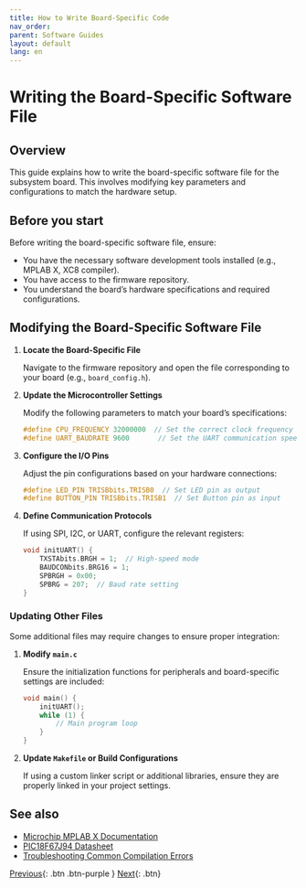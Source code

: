 ```yaml
---
title: How to Write Board-Specific Code
nav_order: 
parent: Software Guides
layout: default
lang: en
---
```


# Writing the Board-Specific Software File

## Overview

This guide explains how to write the board-specific software file for the subsystem board. This involves modifying key parameters and configurations to match the hardware setup.

## Before you start

Before writing the board-specific software file, ensure:

* You have the necessary software development tools installed (e.g., MPLAB X, XC8 compiler).
* You have access to the firmware repository.
* You understand the board’s hardware specifications and required configurations.

## Modifying the Board-Specific Software File

1. **Locate the Board-Specific File**
    
    Navigate to the firmware repository and open the file corresponding to your board (e.g., `board_config.h`).

2. **Update the Microcontroller Settings**
    
    Modify the following parameters to match your board’s specifications:

    ```c
    #define CPU_FREQUENCY 32000000  // Set the correct clock frequency
    #define UART_BAUDRATE 9600       // Set the UART communication speed
    ```

3. **Configure the I/O Pins**
    
    Adjust the pin configurations based on your hardware connections:

    ```c
    #define LED_PIN TRISBbits.TRISB0  // Set LED pin as output
    #define BUTTON_PIN TRISBbits.TRISB1  // Set Button pin as input
    ```

4. **Define Communication Protocols**
    
    If using SPI, I2C, or UART, configure the relevant registers:

    ```c
    void initUART() {
        TXSTAbits.BRGH = 1;  // High-speed mode
        BAUDCONbits.BRG16 = 1;
        SPBRGH = 0x00;
        SPBRG = 207;  // Baud rate setting
    }
    ```

### Updating Other Files

Some additional files may require changes to ensure proper integration:

1. **Modify `main.c`**
    
    Ensure the initialization functions for peripherals and board-specific settings are included:
    
    ```c
    void main() {
        initUART();
        while (1) {
            // Main program loop
        }
    }
    ```

2. **Update `Makefile` or Build Configurations**
    
    If using a custom linker script or additional libraries, ensure they are properly linked in your project settings.

## See also

* [Microchip MPLAB X Documentation](https://www.microchip.com/mplabx)
* [PIC18F67J94 Datasheet](https://www.microchip.com/wwwproducts/en/PIC18F67J94)
* [Troubleshooting Common Compilation Errors](#troubleshooting)



[Previous]({{site.url}}/how-tos){: .btn .btn-purple }
[Next]({{site.url}}/how-tos){: .btn}